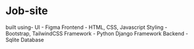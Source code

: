 # Job-site
built using- 
UI - Figma
Frontend - HTML, CSS, Javascript
Styling - Bootstrap, TailwindCSS
Framework - Python Django Framework
Backend - Sqlite Database
